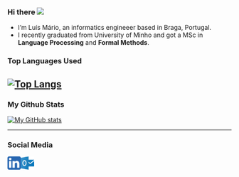 ### Hi there <img src="https://github.com/luis1ribeiro/luis1ribeiro/blob/main/images/hand_wave.gif" height="30">

- I’m Luís Mário, an informatics engineeer based in Braga, Portugal.
- I recently graduated from University of Minho and got a MSc in **Language Processing** and **Formal Methods**.


### Top Languages Used
[![Top Langs](https://github-readme-stats.vercel.app/api/top-langs/?username=ilmmr&layout=compact&theme=react&langs_count=8)](https://github.com/ilmmr/)
----------------------------------------

### My Github Stats
[![My GitHub stats](https://github-readme-stats.vercel.app/api?username=ilmmr&show_icons=true&theme=react)](https://github.com/ilmmr/)

----------------------------------------

### Social Media

<a target="_blank" href="https://www.linkedin.com/in/lmmribeiro/">
  <img align="left" alt="LinkedIN" width="30px" src="https://github.com/Zayts3v/Zayts3v/blob/main/LinkedIN.svg" />
</a>
<a target="_blank" href="mailto:lmmr_@outlook.pt">
  <img align="left" alt="Mail" width="30px" src="https://github.com/Zayts3v/Zayts3v/blob/main/Outlook.svg" />
</a>

